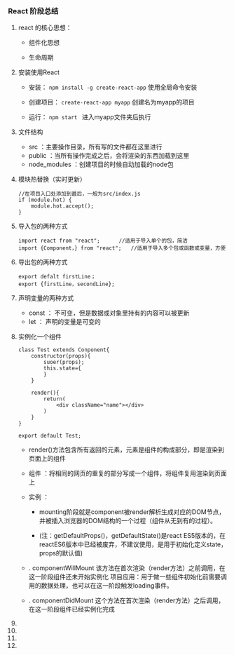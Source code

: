 ### React 阶段总结

1.  react 的核心思想：

    *   组件化思想

    *   生命周期

2.  安装使用React

    *   安装： `npm install -g create-react-app`	使用全局命令安装

    *   创建项目： `create-react-app myapp`      创建名为myapp的项目

    *   运行： `npm start `   进入myapp文件夹后执行

3.  文件结构

    *   src ：主要操作目录，所有写的文件都在这里进行
    *   public ：当所有操作完成之后，会将渲染的东西加载到这里
    *   node_modules ：创建项目的时候自动加载的node包 

4.  模块热替换（实时更新）

    ````react
    //在项目入口处添加到最后，一般为src/index.js
    if (module.hot) {
    	module.hot.accept();
    }
    ````

5.  导入包的两种方式

    ```react
    import react from "react";		//适用于导入单个的包，简洁
    import {Component，} from "react";	//适用于导入多个包或函数或变量，方便
    ```

6.  导出包的两种方式

    ```react
    export defalt firstLine；
    export {firstLine，secondLine};
    ```

7.  声明变量的两种方式

    *   const ： 不可变，但是数据或对象里持有的内容可以被更新
    *   let ： 声明的变量是可变的

8.  实例化一个组件

    ```react
    class Test extends Conponent{
    	constructor(props){
    		suoer(props);
    		this.state={
    		}
    	}
    	
    	render(){
            return(
    			<div className="name"></div>
            )
    	}
    } 
    
    export default Test;
    ```

    *   render()方法包含所有返回的元素，元素是组件的构成部分，即是渲染到页面上的组件
    *   组件 ：将相同的网页的重复的部分写成一个组件，将组件复用渲染到页面上
    *   实例 ：
        *   mounting阶段就是component被render解析生成对应的DOM节点，并被插入浏览器的DOM结构的一个过程（组件从无到有的过程）。
            
          *   (注：getDefaultProps()，getDefaultState()是react ES5版本的，在reactES6版本中已经被废弃，不建议使用，是用于初始化定义state，props的默认值)
      *   . componentWillMount
                该方法在首次渲染（render方法）之前调用，在这一阶段组件还未开始实例化
                项目应用：用于做一些组件初始化前需要调用的数据处理，也可以在这一阶段触发loading事件。
          
      * . componentDidMount
                  这个方法在首次渲染（render方法）之后调用，在这一阶段组件已经实例化完成

10.  

11.  

12.  

13.  

     